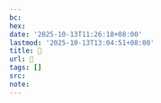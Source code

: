 ```yaml
---
bc:
hex:
date: '2025-10-13T11:26:18+08:00'
lastmod: '2025-10-13T13:04:51+08:00'
title: 󰏗
url: 󰏗
tags: []
src:
note:
---
```

